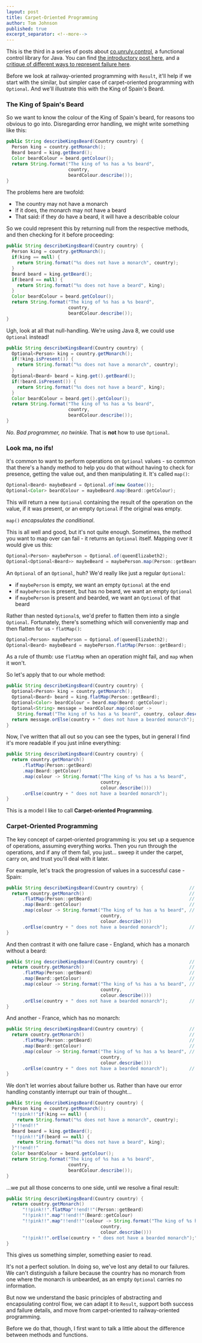 ```yaml
---
layout: post
title: Carpet-Oriented Programming
author: Tom Johnson
published: true
excerpt_separator: <!--more-->
---
```

This is the third in a series of posts about [co.unruly.control](https://github.com/unruly/control),
a functional control library for Java. You can find [the introductory post here](https://writeoncereadmany.github.io/2017/11/most-code-fails-badly), and
a [critique of different ways to represent failure here](https://writeoncereadmany.github.io/2017/11/how-to-fail-in-java).

Before we look at railway-oriented programming with `Result`, it'll help if we
start with the similar, but simpler case of carpet-oriented programming with
`Optional`. And we'll illustrate this with the King of Spain's Beard.

<!--more-->

### The King of Spain's Beard

So we want to know the colour of the King of Spain's beard, for reasons too
obvious to go into. Disregarding error handling, we might write something like
this:

```java
public String describeKingsBeard(Country country) {
  Person king = country.getMonarch();
  Beard beard = king.getBeard();
  Color beardColour = beard.getColour();
  return String.format("The king of %s has a %s beard",
                       country,
                       beardColour.describe());
}
```

The problems here are twofold:
 - The country may not have a monarch
 - If it does, the monarch may not have a beard
 - That said: if they do have a beard, it will have a describable colour

So we could represent this by returning null from the respective methods,
and then checking for it before proceeding:

```java
public String describeKingsBeard(Country country) {
  Person king = country.getMonarch();
  if(king == null) {
    return String.format("%s does not have a monarch", country);
  }
  Beard beard = king.getBeard();
  if(beard == null) {
    return String.format("%s does not have a beard", king);
  }
  Color beardColour = beard.getColour();
  return String.format("The king of %s has a %s beard",
                       country,
                       beardColour.describe());
}
```

Ugh, look at all that null-handling. We're using Java 8, we could use
`Optional` instead!

```java
public String describeKingsBeard(Country country) {
  Optional<Person> king = country.getMonarch();
  if(!king.isPresent()) {
    return String.format("%s does not have a monarch", country);
  }
  Optional<Beard> beard = king.get().getBeard();
  if(!beard.isPresent()) {
    return String.format("%s does not have a beard", king);
  }
  Color beardColour = beard.get().getColour();
  return String.format("The king of %s has a %s beard",
                       country,
                       beardColour.describe());
}
```

*No. Bad programmer, no twinkie.* That is **not** how to use `Optional`.

### Look ma, no ifs!

It's common to want to perform operations on `Optional` values - so common that
there's a handy method to help you do that without having to check for presence,
getting the value out, and then manipulating it. It's called `map()`:

```java
Optional<Beard> maybeBeard = Optional.of(new Goatee());
Optional<Color> beardColour = maybeBeard.map(Beard::getColour);
```
This will return a new `Optional` containing the result of the operation on the
value, if it was present, or an empty `Optional` if the original was empty.

`map()` *encapsulates the conditional*.

This is all well and good, but it's not quite enough. Sometimes, the method you
want to map over can fail - it returns an `Optional` itself. Mapping over it
would give us this:

```java
Optional<Person> maybePerson = Optional.of(queenElizabeth2);
Optional<Optional<Beard>> maybeBeard = maybePerson.map(Person::getBeard);
```

An `Optional` of an `Optional`, huh? We'd really like just a regular `Optional`:
 - if `maybePerson` is empty, we want an empty `Optional` at the end
 - if `maybePerson` is present, but has no beard, we want an empty `Optional`
 - if `maybePerson` is present and bearded, we want an `Optional` of that beard

Rather than nested `Optional`s, we'd prefer to flatten them into a single
`Optional`. Fortunately, there's something which will conveniently map and then
flatten for us - `flatMap()`:

```java
Optional<Person> maybePerson = Optional.of(queenElizabeth2);
Optional<Beard> maybeBeard = maybePerson.flatMap(Person::getBeard);
```

As a rule of thumb: use `flatMap` when an operation might fail, and `map` when
it won't.

So let's apply that to our whole method:

```java
public String describeKingsBeard(Country country) {
  Optional<Person> king = country.getMonarch();
  Optional<Beard> beard = king.flatMap(Person::getBeard);
  Optional<Color> beardColour = beard.map(Beard::getColour);
  Optional<String> message = beardColour.map(colour ->
    String.format("The king of %s has a %s beard", country, colour.describe()));
  return message.orElse(country + " does not have a bearded monarch");
}
```
Now, I've written that all out so you can see the types, but in general I find
it's more readable if you just inline everything:

```java
public String describeKingsBeard(Country country) {
  return country.getMonarch()
      .flatMap(Person::getBeard)
      .map(Beard::getColour)
      .map(colour -> String.format("The king of %s has a %s beard",
                                   country,
                                   colour.describe()))
      .orElse(country + " does not have a bearded monarch");
}
```

This is a model I like to call **Carpet-oriented Programming**.

### Carpet-Oriented Programming

The key concept of carpet-oriented programming is: you set up a sequence of
operations, assuming everything works. Then you run through the operations, and
if any of them fail, you just... sweep it under the carpet, carry on, and trust
you'll deal with it later.

For example, let's track the progression of values in a successful case - Spain:

```java
public String describeKingsBeard(Country country) {                 // country = Spain
  return country.getMonarch()                                       // gets Felipe VI
      .flatMap(Person::getBeard)                                    // neatly trimmed
      .map(Beard::getColour)                                        // salt & pepper
      .map(colour -> String.format("The king of %s has a %s beard", // describe it, and...
                                   country,
                                   colour.describe()))
      .orElse(country + " does not have a bearded monarch");        // n/m, we succeeded
}
```

And then contrast it with one failure case - England, which has a monarch without a beard:

```java
public String describeKingsBeard(Country country) {                 // country = England
  return country.getMonarch()                                       // gets Elizabeth II
      .flatMap(Person::getBeard)                                    // no. sweep under the carpet
      .map(Beard::getColour)                                        // nothing to see here
      .map(colour -> String.format("The king of %s has a %s beard", // still nope
                                   country,
                                   colour.describe()))
      .orElse(country + " does not have a bearded monarch");        // ...ok, i pick else
}
```

And another - France, which has no monarch:

```java
public String describeKingsBeard(Country country) {                 // country = France
  return country.getMonarch()                                       // vive la revolution: carpet
      .flatMap(Person::getBeard)                                    // le non
      .map(Beard::getColour)                                        // ceci n'est pas un beard
      .map(colour -> String.format("The king of %s has a %s beard", // je ne sais pas
                                   country,
                                   colour.describe()))
      .orElse(country + " does not have a bearded monarch");        // ...l'autre
}
```

We don't let worries about failure bother us. Rather than have our error
handling constantly interrupt our train of thought...

```java
public String describeKingsBeard(Country country) {
  Person king = country.getMonarch();
  "!!pink!!"if(king == null) {
    return String.format("%s does not have a monarch", country);
  }"!!end!!"
  Beard beard = king.getBeard();
  "!!pink!!"if(beard == null) {
    return String.format("%s does not have a beard", king);
  }"!!end!!"
  Color beardColour = beard.getColour();
  return String.format("The king of %s has a %s beard",
                       country,
                       beardColour.describe());
}
```

...we put all those concerns to one side, until we resolve a final result:

```java
public String describeKingsBeard(Country country) {
  return country.getMonarch()
      "!!pink!!".flatMap"!!end!!"(Person::getBeard)
      "!!pink!!".map"!!end!!"(Beard::getColour)
      "!!pink!!".map"!!end!!"(colour -> String.format("The king of %s has a %s beard",
                                   country,
                                   colour.describe()))
      "!!pink!!".orElse(country + " does not have a bearded monarch");"!!end!!"
}
```

This gives us something simpler, something easier to read.

It's not a perfect solution. In doing so, we've lost any detail to our failures.
We can't distinguish a failure because the country has no monarch from one where
the monarch is unbearded, as an empty `Optional` carries no information.

But now we understand the basic principles of abstracting and encapsulating
control flow, we can adapt it to `Result`, support both success and failure
details, and move from carpet-oriented to railway-oriented programming.

Before we do that, though, I first want to talk a little about the difference
between methods and functions.
